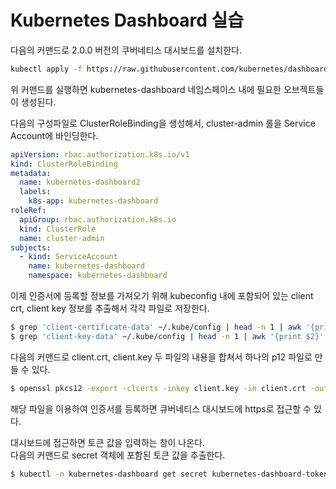 # Kubernetes Dashboard 실습

다음의 커맨드로 2.0.0 버전의 쿠버네티스 대시보드를 설치한다.

```bash
kubectl apply -f https://raw.githubusercontent.com/kubernetes/dashboard/v2.3.0/aio/deploy/recommended.yaml
```

위 커맨드를 실행하면 kubernetes-dashboard 네임스페이스 내에 필요한 오브젝트들이 생성된다.

다음의 구성파일로 ClusterRoleBinding을 생성해서, cluster-admin 롤을 Service Account에 바인딩한다.

```yaml
apiVersion: rbac.authorization.k8s.io/v1
kind: ClusterRoleBinding
metadata:
  name: kubernetes-dashboard2
  labels:
    k8s-app: kubernetes-dashboard
roleRef:
  apiGroup: rbac.authorization.k8s.io
  kind: ClusterRole
  name: cluster-admin
subjects:
  - kind: ServiceAccount
    name: kubernetes-dashboard
    namespace: kubernetes-dashboard
```

이제 인증서에 등록할 정보를 가져오기 위해 kubeconfig 내에 포함되어 있는 client crt, client key 정보를 추출해서 각각 파일로 저장한다.

```bash
$ grep 'client-certificate-data' ~/.kube/config | head -n 1 | awk '{print $2}' | base64 -d >> client.crt
$ grep 'client-key-data' ~/.kube/config | head -n 1 | awk '{print $2}' | base64 -d >> client.key
```

다음의 커맨드로 client.crt, client.key 두 파일의 내용을 합쳐서 하나의 p12 파일로 만들 수 있다.

```bash
$ openssl pkcs12 -export -clcerts -inkey client.key -in client.crt -out client.p12 -name "k8s-master-30"
```

해당 파일을 이용하여 인증서를 등록하면 큐버네티스 대시보드에 https로 접근할 수 있다.

대시보드에 접근하면 토큰 값을 입력하는 창이 나온다.  
다음의 커맨드로 secret 객체에 포함된 토큰 값을 추출한다.

```bash
$ kubectl -n kubernetes-dashboard get secret kubernetes-dashboard-token- \-o jsonpath='{.data.token}' | base64 --decode
```
